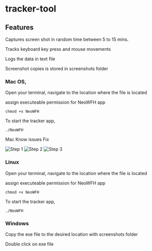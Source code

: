 # tracker-tool

## Features
Captures screen shot in random time between 5 to 15 mins.

Tracks keyboard key press and mouse movements

Logs the data in text file

Screenshot copies is stored in screenshots folder

### Mac OS,

Open your terminal, navigate to the location where the file is located 

assign executeable permission for NeoWFH app

``` chmod +x NeoWFH ```

To start the tracker app,

``` ./NeoWFH ```

Mac Know issues Fix

![Step 1][Step1]
![Step 2][Step2]
![Step 3][Step3]

[Step1]: http://estimations.php-dev.in/wfh/wfh-step1.png "Step 1"

[Step2]: http://estimations.php-dev.in/wfh/wfh-step2.png "Step 2"

[Step3]: http://estimations.php-dev.in/wfh/wfh-step3.png "Step 3"


### Linux


Open your terminal, navigate to the location where the file is located 

assign executeable permission for NeoWFH app

``` chmod +x NeoWFH ```

To start the tracker app,

``` ./NeoWFH ```

### Windows
Copy the exe file to the desired location with screenshots folder

Double click on exe file